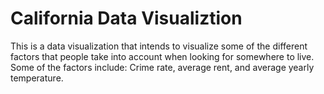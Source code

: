 # California Data Visualiztion
This is a data visualization that intends to visualize some of the different factors that people take into account when looking for somewhere to live. Some of the factors include: Crime rate, average rent, and average yearly temperature. 
